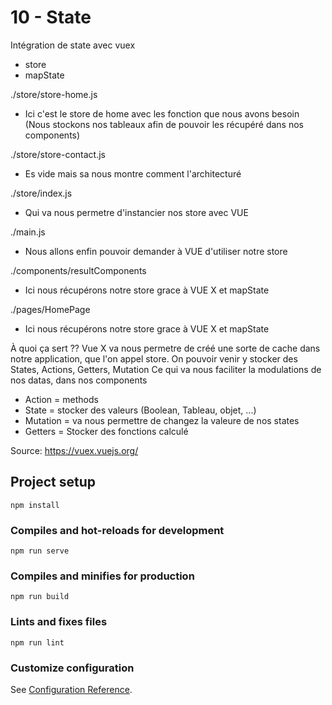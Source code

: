 # 10 - State

Intégration de state avec vuex
  - store
  - mapState
  
./store/store-home.js
  - Ici c'est le store de home avec les fonction que nous avons besoin (Nous stockons nos tableaux afin de pouvoir les récupéré dans nos components)

./store/store-contact.js
  - Es vide mais sa nous montre comment l'architecturé

./store/index.js
  - Qui va nous permetre d'instancier nos store avec VUE

./main.js
  - Nous allons enfin pouvoir demander à VUE d'utiliser notre store

./components/resultComponents
  - Ici nous récupérons notre store grace à VUE X et mapState

./pages/HomePage
  - Ici nous récupérons notre store grace à VUE X et mapState


À quoi ça sert ??
Vue X va nous permetre de créé une sorte de cache dans notre application, que l'on appel store.
On pouvoir venir y stocker des States, Actions, Getters, Mutation
Ce qui va nous faciliter la modulations de nos datas, dans nos components 

  - Action = methods
  - State = stocker des valeurs (Boolean, Tableau, objet, ...)
  - Mutation = va nous permettre de changez la valeure de nos states
  - Getters = Stocker des fonctions calculé

Source:
https://vuex.vuejs.org/

## Project setup
```
npm install
```

### Compiles and hot-reloads for development
```
npm run serve
```

### Compiles and minifies for production
```
npm run build
```

### Lints and fixes files
```
npm run lint
```

### Customize configuration
See [Configuration Reference](https://cli.vuejs.org/config/).